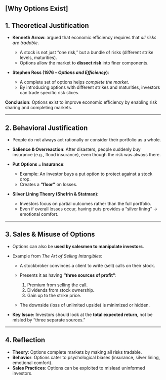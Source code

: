 
## [Why Options Exist]

## 1. Theoretical Justification

* **Kenneth Arrow**: argued that economic efficiency requires that *all risks are tradable*.

  * A stock is not just “one risk,” but a bundle of risks (different strike levels, maturities).
  * Options allow the market to **dissect risk** into finer components.
* **Stephen Ross (1976 – *Options and Efficiency*)**:

  * A complete set of options helps *complete the market*.
  * By introducing options with different strikes and maturities, investors can trade specific risk slices.

**Conclusion:** Options exist to improve economic efficiency by enabling risk sharing and completing markets.

---

## 2. Behavioral Justification

* People do not always act rationally or consider their portfolio as a whole.
* **Salience & Overreaction**: After disasters, people suddenly buy insurance (e.g., flood insurance), even though the risk was always there.
* **Put Options = Insurance**:

  * Example: An investor buys a put option to protect against a stock drop.
  * Creates a **“floor”** on losses.
* **Silver Lining Theory (Shefrin & Statman)**:

  * Investors focus on partial outcomes rather than the full portfolio.
  * Even if overall losses occur, having puts provides a “silver lining” → emotional comfort.

---

## 3. Sales & Misuse of Options

* Options can also be **used by salesmen to manipulate investors**.
* Example from *The Art of Selling Intangibles*:

  * A stockbroker convinces a client to write (sell) calls on their stock.
  * Presents it as having **“three sources of profit”**:

    1. Premium from selling the call.
    2. Dividends from stock ownership.
    3. Gain up to the strike price.
  * The downside (loss of unlimited upside) is minimized or hidden.
* **Key Issue:** Investors should look at the **total expected return**, not be misled by “three separate sources.”

---

## 4. Reflection

* **Theory**: Options complete markets by making all risks tradable.
* **Behavior**: Options cater to psychological biases (insurance, silver lining, emotional comfort).
* **Sales Practices**: Options can be exploited to mislead uninformed investors.
